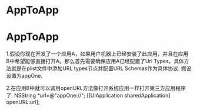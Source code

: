 # AppToApp
# AppToApp

1.假设你现在开发了一个应用A，如果用户机器上已经安装了此应用，并且在应用B中希望能够直接打开A。那么首先需要确保应用A已经配置了Url Types，具体方法就是在plist文件中添加URL types节点并配置URL Schemas作为具体协议.
假设设置为appOne.

2.在应用B中就可以调用openURL方法像打开系统应用一样打开第三方应用程序了.
NSString *url=@"appOne://";
[[UIApplication sharedApplication] openURL:url];
